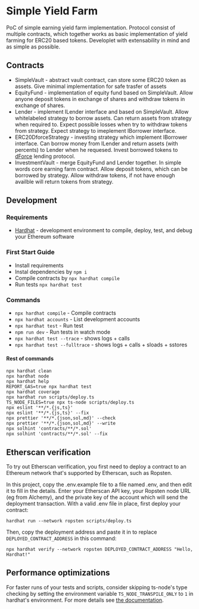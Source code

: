 # Simple Yield Farm

PoC of simple earning yield farm implementation. 
Protocol consist of multiple contracts, which together works as basic implementation of yield farming for ERC20 based tokens.
Developlet with extensability in mind and as simple as possible.

## Contracts

* SimpleVault - abstract vault contract, can store some ERC20 token as assets. Give minimal implementation for safe trasfer of assets
* EquityFund - implementation of equity fund based on SimpleVault. Allow anyone deposit tokens in exchange of shares and withdraw tokens in exchange of shares.
* Lender - implement ILender interface and based on SimpleVault. Allow whitelabeled strategy to borrow assets. Can return assets from strategy when required to. Expect possible losses when try to withdraw tokens from strategy. Expect strategy to imeplement IBorrower interface.
* ERC20DforceStrategy - investing strategy which implement IBorrower interface. Can borrow money from ILender and return assets (with percents) to Lender when he requesed. Invest borrowed tokens to [dForce](https://dforce.network/) lending protocol.
* InvestmentVault - merge EquityFund and Lender together. In simple words core earning farm contract. Allow deposit tokens, which can be borrowed by strategy. Allow withdraw tokens, if not have enough availble will return tokens from strategy.


## Development

### Requirements

* [Hardhat](https://hardhat.org/getting-started/#installation) - development environment to compile, deploy, test, and debug your Ethereum software

### First Start Guide

* Install requirements
* Instal dependencies by `npm i`
* Compile contracts by `npx hardhat compile`
* Run tests `npx hardhat test`

### Commands

* `npx hardhat compile` - Compile contracts
* `npx hardhat accounts` - List development accounts
* `npx hardhat test` - Run test
* `npm run dev` - Run tests in watch mode
* `npx hardhat test --trace` - shows logs + calls
* `npx hardhat test --fulltrace` - shows logs + calls + sloads + sstores

#### Rest of commands

```shell
npx hardhat clean
npx hardhat node
npx hardhat help
REPORT_GAS=true npx hardhat test
npx hardhat coverage
npx hardhat run scripts/deploy.ts
TS_NODE_FILES=true npx ts-node scripts/deploy.ts
npx eslint '**/*.{js,ts}'
npx eslint '**/*.{js,ts}' --fix
npx prettier '**/*.{json,sol,md}' --check
npx prettier '**/*.{json,sol,md}' --write
npx solhint 'contracts/**/*.sol'
npx solhint 'contracts/**/*.sol' --fix
```

## Etherscan verification

To try out Etherscan verification, you first need to deploy a contract to an Ethereum network that's supported by Etherscan, such as Ropsten.

In this project, copy the .env.example file to a file named .env, and then edit it to fill in the details. Enter your Etherscan API key, your Ropsten node URL (eg from Alchemy), and the private key of the account which will send the deployment transaction. With a valid .env file in place, first deploy your contract:

```shell
hardhat run --network ropsten scripts/deploy.ts
```

Then, copy the deployment address and paste it in to replace `DEPLOYED_CONTRACT_ADDRESS` in this command:

```shell
npx hardhat verify --network ropsten DEPLOYED_CONTRACT_ADDRESS "Hello, Hardhat!"
```

## Performance optimizations

For faster runs of your tests and scripts, consider skipping ts-node's type checking by setting the environment variable `TS_NODE_TRANSPILE_ONLY` to `1` in hardhat's environment. For more details see [the documentation](https://hardhat.org/guides/typescript.html#performance-optimizations).
